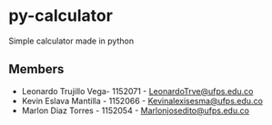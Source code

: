 # py-calculator
Simple calculator made in python

## Members

- Leonardo Trujillo Vega- 1152071 - LeonardoTrve@ufps.edu.co
- Kevin Eslava Mantilla - 1152066 - Kevinalexisesma@ufps.edu.co
- Marlon Diaz Torres - 1152054    - Marlonjosedito@ufps.edu.co 